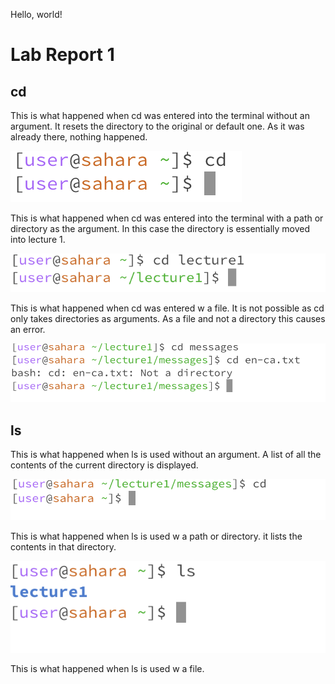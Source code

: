 Hello, world!

# Lab Report 1

## cd

This is what happened when cd was entered into the terminal without an argument. It resets the directory to the original or default one. As it was already there, nothing happened.

![Image](CD_w_no_arg.png)

This is what happened when cd was entered into the terminal with a path or directory as the argument. In this case the directory is essentially moved into lecture 1.

![Image](cd-w-arg.png)

This is what happened when cd was entered w a file. It is not possible as cd only takes directories as arguments. As a file and not a directory this causes an error.

![Image](cd_w_file.png)

## ls

This is what happened when ls is used without an argument. A list of all the contents of the current directory is displayed.

![Image](ls_w_no_arg.png)

This is what happened when ls is used w a path or directory. it lists the contents in that directory.

![Image](ls_w_arg.png)

This is what happened when ls is used w a file. 


